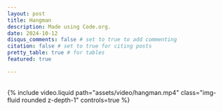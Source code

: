 ```yaml
---
layout: post
title: Hangman
description: Made using Code.org.
date: 2024-10-12
disqus_comments: false # set to true to add commenting
citation: false # set to true for citing posts
pretty_table: true # for tables
featured: true

---
```

<br>

<div class="row mt-3">
    <div class="col-sm mt-3 mt-md-0">
        {% include video.liquid path="assets/video/hangman.mp4" class="img-fluid rounded z-depth-1" controls=true %}
    </div>
</div>
